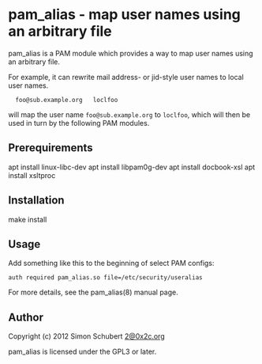 pam_alias - map user names using an arbitrary file
==================================================

pam_alias is a PAM module which provides a way to map user names using
an arbitrary file.

For example, it can rewrite mail address- or jid-style user names to
local user names.

      foo@sub.example.org	loclfoo

will map the user name `foo@sub.example.org` to `loclfoo`, which will
then be used in turn by the following PAM modules.


Prerequirements
---------------

  apt install linux-libc-dev
  apt install libpam0g-dev
  apt install docbook-xsl
  apt install xsltproc
  
Installation
------------

make install


Usage
-----

Add something like this to the beginning of select PAM configs:

    auth required pam_alias.so file=/etc/security/useralias

For more details, see the pam_alias(8) manual page.


Author
------

Copyright (c) 2012 Simon Schubert <2@0x2c.org>

pam_alias is licensed under the GPL3 or later.
